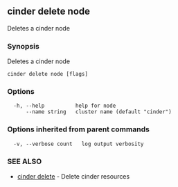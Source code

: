 ## cinder delete node

Deletes a cinder node

### Synopsis

Deletes a cinder node

```
cinder delete node [flags]
```

### Options

```
  -h, --help          help for node
      --name string   cluster name (default "cinder")
```

### Options inherited from parent commands

```
  -v, --verbose count   log output verbosity
```

### SEE ALSO

* [cinder delete](cinder-delete.md)	 - Delete cinder resources

